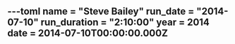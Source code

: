 ---toml
name = "Steve Bailey"
run_date = "2014-07-10"
run_duration = "2:10:00"
year = 2014
date = 2014-07-10T00:00:00.000Z
---
